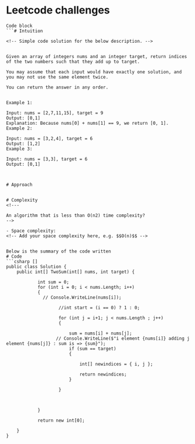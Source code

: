 # Leetcode  challenges
```
Code block
```# Intuition

<!-- Simple code solution for the below description. -->

 
Given an array of integers nums and an integer target, return indices of the two numbers such that they add up to target.

You may assume that each input would have exactly one solution, and you may not use the same element twice.

You can return the answer in any order.

 
Example 1:

Input: nums = [2,7,11,15], target = 9
Output: [0,1]
Explanation: Because nums[0] + nums[1] == 9, we return [0, 1].
Example 2:

Input: nums = [3,2,4], target = 6
Output: [1,2]
Example 3:

Input: nums = [3,3], target = 6
Output: [0,1]

 

# Approach


# Complexity
<!---

An algorithm that is less than O(n2) time complexity?
-->

- Space complexity:
<!-- Add your space complexity here, e.g. $$O(n)$$ -->


Below is the summary of the code written
# Code
```csharp []
public class Solution {
    public int[] TwoSum(int[] nums, int target) {
       
            int sum = 0;
            for (int i = 0; i < nums.Length; i++)
            {
              // Console.WriteLine(nums[i]);

                    //int start = (i == 0) ? 1 : 0;

                    for (int j = i+1; j < nums.Length ; j++)
                    {
                        
                        sum = nums[i] + nums[j];
                   // Console.WriteLine($"i element {nums[i]} adding j element {nums[j]} : sum is => {sum}");
                        if (sum == target)
                        {

                            int[] newindices = { i, j };

                            return newindices;
                        }

                    }

               

            }

            return new int[0];

    }
}
```
